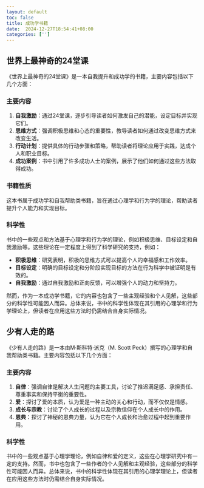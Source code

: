 ```yaml
---
layout: default
toc: false
title: 成功学书籍
date:  2024-12-27T18:54:41+08:00
categories: ['']
---
```



## 世界上最神奇的24堂课

《世界上最神奇的24堂课》是一本自我提升和成功学的书籍，主要内容包括以下几个方面：

### 主要内容
1. **自我激励**：通过24堂课，逐步引导读者如何激发自己的潜能，设定目标并实现它们。
2. **思维方式**：强调积极思维和心态的重要性，教导读者如何通过改变思维方式来改变生活。
3. **行动计划**：提供具体的行动步骤和策略，帮助读者将理论应用于实践，达成个人和职业目标。
4. **成功案例**：书中引用了许多成功人士的案例，展示了他们如何通过这些方法取得成功。

### 书籍性质
这本书属于成功学和自我帮助类书籍，旨在通过心理学和行为学的理论，帮助读者提升个人能力和实现目标。

### 科学性
书中的一些观点和方法基于心理学和行为学的理论，例如积极思维、目标设定和自我激励等。这些理论在一定程度上得到了科学研究的支持，例如：
- **积极思维**：研究表明，积极的思维方式可以提高个人的幸福感和工作效率。
- **目标设定**：明确的目标设定和分阶段实现目标的方法在行为科学中被证明是有效的。
- **自我激励**：通过自我激励和正向反馈，可以增强个人的动力和坚持力。

然而，作为一本成功学书籍，它的内容也包含了一些主观经验和个人见解，这些部分的科学性可能因人而异。总体来说，书中的科学性体现在其引用的心理学和行为学理论上，但读者在应用这些方法时仍需结合自身实际情况。

## 少有人走的路

《少有人走的路》是一本由M·斯科特·派克（M. Scott Peck）撰写的心理学和自我帮助类书籍。主要内容包括以下几个方面：

### 主要内容
1. **自律**：强调自律是解决人生问题的主要工具，讨论了推迟满足感、承担责任、尊重事实和保持平衡的重要性。
2. **爱**：探讨了爱的本质，认为爱是一种主动的关心和行动，而不仅仅是情感。
3. **成长与宗教**：讨论了个人成长的过程以及宗教信仰在个人成长中的作用。
4. **恩典**：探讨了神秘的恩典力量，认为它在个人成长和治愈过程中起到重要作用。

### 科学性
书中的一些观点基于心理学理论，例如自律和爱的定义，这些在心理学研究中有一定的支持。然而，书中也包含了一些作者的个人见解和主观经验，这些部分的科学性可能因人而异。总体来说，书中的科学性体现在其引用的心理学理论上，但读者在应用这些方法时仍需结合自身实际情况。
